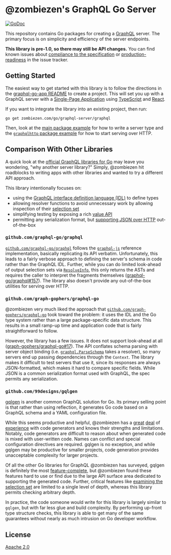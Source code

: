 # @zombiezen's GraphQL Go Server

[![GoDoc](https://godoc.org/zombiezen.com/go/graphql-server/graphql?status.svg)](https://godoc.org/zombiezen.com/go/graphql-server/graphql)

This repository contains Go packages for creating a [GraphQL][] server. The
primary focus is on simplicity and efficiency of the server endpoints.

**This library is pre-1.0, so there may still be API changes.** You can find
known issues about [compliance to the specification][spec-compliance] or
[production-readiness][productionization] in the issue tracker.

[GraphQL]: https://graphql.org/
[productionization]: https://github.com/zombiezen/graphql-server/labels/productionization
[spec-compliance]: https://github.com/zombiezen/graphql-server/labels/spec-compliance

## Getting Started

The easiest way to get started with this library is to follow the directions in
the [graphql-go-app README][] to create a project. This will set you up with a
GraphQL server with a [Single-Page Application][] using [TypeScript][] and
[React][].

If you want to integrate the library into an existing project, then run:

```
go get zombiezen.com/go/graphql-server/graphql
```

Then, look at the [main package example][] for how to write a server type and
the [`graphqlhttp` package example][] for how to start serving over HTTP.

[graphql-go-app README]: https://github.com/zombiezen/graphql-go-app/blob/master/README.md#getting-started
[`graphqlhttp` package example]: https://godoc.org/zombiezen.com/go/graphql-server/graphqlhttp#example-package
[main package example]: https://godoc.org/zombiezen.com/go/graphql-server/graphql#example-package
[React]: https://reactjs.org/
[Single-Page Application]: https://en.wikipedia.org/wiki/Single-page_application
[TypeScript]: https://www.typescriptlang.org/

## Comparison With Other Libraries

A quick look at the [official GraphQL libraries for Go][] may leave you
wondering, "why another server library?" Simply, @zombiezen hit roadblocks to
writing apps with other libraries and wanted to try a different API approach.

This library intentionally focuses on:

-  using the [GraphQL interface definition language (IDL)][GraphQL IDL] to
   define types
-  allowing resolver functions to avoid unnecessary work by allowing inspection
   of their [selection set][]
-  simplifying testing by exposing a rich [value API][]
-  permitting any serialization format, but [supporting JSON over
   HTTP][graphqlhttp] out-of-the-box

[GraphQL IDL]: https://graphql.org/learn/schema/
[graphqlhttp]: https://godoc.org/zombiezen.com/go/graphql-server/graphqlhttp
[official GraphQL libraries for Go]: https://graphql.org/code/#go
[selection set]: https://godoc.org/zombiezen.com/go/graphql-server/graphql#SelectionSet
[value API]: https://godoc.org/zombiezen.com/go/graphql-server/graphql#Value

### `github.com/graphql-go/graphql`

[`github.com/graphql-go/graphql`][] follows the [`graphql-js`][] reference
implementation, basically replicating its API verbatim. Unfortunately, this
leads to a fairly verbose approach to defining the server's schema in code
rather than the GraphQL IDL. Further, while you can do limited look-ahead of
output selection sets via [`ResolveInfo`][], this only returns the ASTs and
requires the caller to interpret the fragments themselves
([graphql-go/graphql#157][]). The library also doesn't provide any
out-of-the-box utilities for serving over HTTP.

[`github.com/graphql-go/graphql`]: https://github.com/graphql-go/graphql
[graphql-go/graphql#157]: https://github.com/graphql-go/graphql/issues/157
[`graphql-js`]: https://github.com/graphql/graphql-js
[`ResolveInfo`]: https://godoc.org/github.com/graphql-go/graphql#ResolveInfo

### `github.com/graph-gophers/graphql-go`

@zombiezen very much liked the approach that
[`github.com/graph-gophers/graphql-go`][] took toward the problem: it uses the
IDL and the Go type system rather than a large package-specific data structure.
This results in a small ramp-up time and application code that is fairly
straightforward to follow.

However, the library has a few issues. It does not support look-ahead at all
([graph-gophers/graphql-go#17][]). The API conflates schema parsing with server
object binding (i.e. [`graphql.ParseSchema`][] takes a resolver), so many
servers end up passing dependencies through the `Context`. The library makes it
difficult to test servers that use it, since its responses are always
JSON-formatted, which makes it hard to compare specific fields. While JSON is a
common serialization format used with GraphQL, the spec permits any
serialization.

[`github.com/graph-gophers/graphql-go`]: https://github.com/graph-gophers/graphql-go
[graph-gophers/graphql-go#17]: https://github.com/graph-gophers/graphql-go/issues/17
[`graphql.ParseSchema`]: https://godoc.org/github.com/graph-gophers/graphql-go#ParseSchema

### `github.com/99designs/gqlgen`

[gqlgen][] is another common GraphQL solution for Go. Its primary selling point
is that rather than using reflection, it generates Go code based on a GraphQL
schema and a YAML configuration file.

While this seems productive and helpful, @zombiezen has a [great][zombiezen protobuf]
[deal][zombiezen wire] of [experience][go-capnproto2] with code generators and
knows their strengths and limitations. Notably, code generators are difficult to
reason about when generated code is mixed with user-written code. Names can
conflict and special configuration directives are required. gqlgen is no
exception, and while gqlgen may be productive for smaller projects, code
generation provides unacceptable complexity for larger projects.

Of all the other Go libraries for GraphQL @zombiezen has surveyed, gqlgen is
definitely the most [feature-complete][gqlgen features], but @zombiezen found
these features hard to use or find due to the large API surface area dedicated
to supporting the generated code. Further, critical features like
[examining the selection set][gqlgen field collection] are limited to a single
level of depth, whereas this library permits checking arbitrary depth.

In practice, the code someone would write for this library is largely similar to
`gqlgen`, but with far less glue and build complexity. By performing up-front
type structure checks, this library is able to get many of the same guarantees
without nearly as much intrusion on Go developer workflow.

[go-capnproto2]: https://github.com/capnproto/go-capnproto2
[gqlgen]: https://gqlgen.com/
[gqlgen features]: https://gqlgen.com/feature-comparison/
[gqlgen field collection]: https://gqlgen.com/reference/field-collection/
[zombiezen protobuf]: https://github.com/golang/protobuf/commits?author=light@google.com
[zombiezen wire]: https://github.com/google/wire/commits?author=zombiezen

## License

[Apache 2.0](https://github.com/zombiezen/graphql-server/blob/master/LICENSE)
